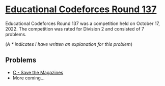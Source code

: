 # [Educational Codeforces Round 137](https://codeforces.com/contest/1743)

Educational Codeforces Round 137 was a competition held on October 17, 2022. The competition was rated for Division 2 and consisted of 7 problems.

(*A * indicates I have written an explanation for this problem*)

## Problems
- [C - Save the Magazines](1743C%20-%20Save%20the%20Magazines)
- More coming...